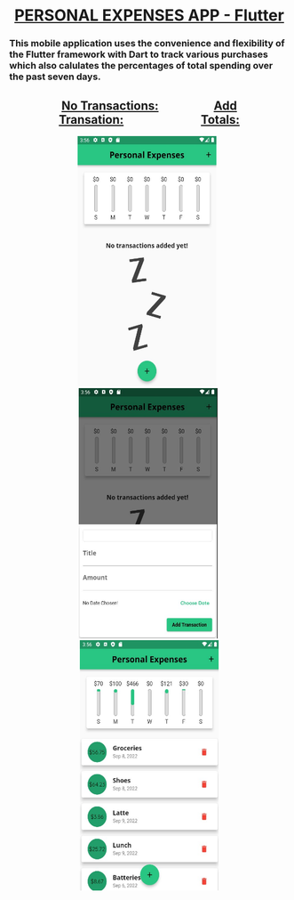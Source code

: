 # <div align="center"> <ins><strong>PERSONAL EXPENSES APP - Flutter</strong></ins> </div>
### This mobile application uses the convenience and flexibility of the Flutter framework with Dart to track various purchases which also calulates the percentages of total spending over the past seven days.

## <div align="center"><ins>No Transactions:</ins>                    <ins>Add Transation:</ins>                            <ins>Totals:</ins></div>
<div align="center"><img src = "https://github.com/BrandonScanlon/Personal_Expenses_App/blob/main/images/Exspenses%201.jpg" width="250" height="450"/>  <img src = "https://github.com/BrandonScanlon/Personal_Expenses_App/blob/main/images/Exspenses%202.jpg" width="250" height="450"/>  <img src ="https://github.com/BrandonScanlon/Personal_Expenses_App/blob/main/images/Exspenses%203.jpg" width="250" height="450"/> </div>
